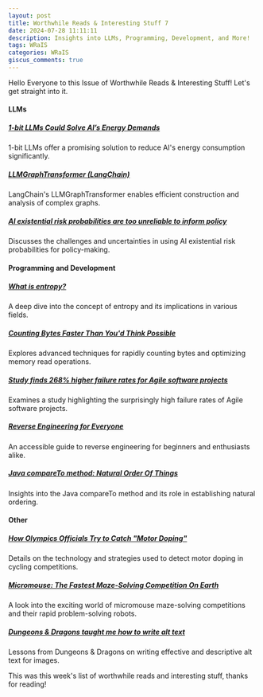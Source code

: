 ```yaml
---
layout: post
title: Worthwhile Reads & Interesting Stuff 7
date: 2024-07-28 11:11:11
description: Insights into LLMs, Programming, Development, and More!
tags: WRaIS
categories: WRaIS
giscus_comments: true
---
```


Hello Everyone to this Issue of Worthwhile Reads & Interesting Stuff!
Let's get straight into it.

#### LLMs

##### [1-bit LLMs Could Solve AI’s Energy Demands](https://spectrum.ieee.org/1-bit-llm)

1-bit LLMs offer a promising solution to reduce AI's energy consumption significantly.

##### [LLMGraphTransformer (LangChain)](https://python.langchain.com/v0.1/docs/use_cases/graph/constructing/)

LangChain's LLMGraphTransformer enables efficient construction and analysis of complex graphs.

##### [AI existential risk probabilities are too unreliable to inform policy](https://www.aisnakeoil.com/p/ai-existential-risk-probabilities)

Discusses the challenges and uncertainties in using AI existential risk probabilities for policy-making.

#### Programming and Development

##### [What is entropy?](https://johncarlosbaez.wordpress.com/2024/07/20/what-is-entropy/)

A deep dive into the concept of entropy and its implications in various fields.

##### [Counting Bytes Faster Than You'd Think Possible](https://blog.mattstuchlik.com/2024/07/21/fastest-memory-read.html)

Explores advanced techniques for rapidly counting bytes and optimizing memory read operations.

##### [Study finds 268% higher failure rates for Agile software projects](https://www.theregister.com/2024/06/05/agile_failure_rates/)

Examines a study highlighting the surprisingly high failure rates of Agile software projects.

##### [Reverse Engineering for Everyone](https://0xinfection.github.io/reversing/)

An accessible guide to reverse engineering for beginners and enthusiasts alike.

##### [Java compareTo method: Natural Order Of Things](https://igorstechnoclub.com/java-compareto/)

Insights into the Java compareTo method and its role in establishing natural ordering.

#### Other

##### [How Olympics Officials Try to Catch "Motor Doping"](https://spectrum.ieee.org/motor-doping-cycling)

Details on the technology and strategies used to detect motor doping in cycling competitions.

##### [Micromouse: The Fastest Maze-Solving Competition On Earth](https://www.youtube.com/watch?v=ZMQbHMgK2rw)

A look into the exciting world of micromouse maze-solving competitions and their rapid problem-solving robots.

##### [Dungeons & Dragons taught me how to write alt text](https://ericwbailey.website/published/dungeons-and-dragons-taught-me-how-to-write-alt-text/)

Lessons from Dungeons & Dragons on writing effective and descriptive alt text for images.

This was this week's list of worthwhile reads and interesting stuff, thanks for reading!
